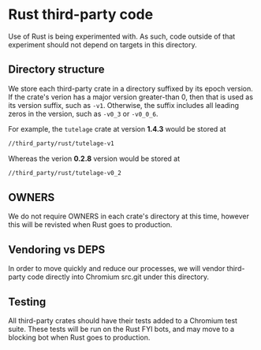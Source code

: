 # Rust third-party code

Use of Rust is being experimented with. As such, code outside of that experiment
should not depend on targets in this directory.

## Directory structure

We store each third-party crate in a directory suffixed by its epoch version.
If the crate's verion has a major version greater-than 0, then that is used
as its version suffix, such as `-v1`. Otherwise, the suffix includes all
leading zeros in the version, such as `-v0_3` or `-v0_0_6`.

For example, the `tutelage` crate at version **1.4.3** would be stored at
```sh
//third_party/rust/tutelage-v1
```

Whereas the verion **0.2.8** version would be stored at
```sh
//third_party/rust/tutelage-v0_2
```

## OWNERS

We do not require OWNERS in each crate's directory at this time, however this
will be revisted when Rust goes to production.

## Vendoring vs DEPS

In order to move quickly and reduce our processes, we will vendor third-party
code directly into Chromium src.git under this directory.

## Testing

All third-party crates should have their tests added to a Chromium test suite.
These tests will be run on the Rust FYI bots, and may move to a blocking bot
when Rust goes to production.
